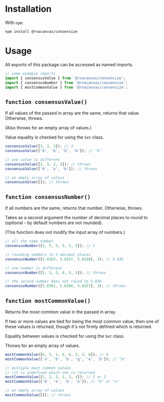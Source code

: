 # Installation

With `npm`:

```
npm install @rnacanvas/consensize
```

# Usage

All exports of this package can be accessed as named imports.

```javascript
// some example imports
import { consensusValue } from '@rnacanvas/consensize';
import { consensusNumber } from '@rnacanvas/consensize';
import { mostCommonValue } from '@rnacanvas/consensize';
```

## `function consensusValue()`

If all values of the passed in array are the same, returns that value.
Otherwise, throws.

(Also throws for an empty array of values.)

Value equality is checked for using the `Set` class.

```javascript
consensusValue([3, 3, 3]); // 3
consensusValue(['b', 'b', 'b', 'b']); // "b"

// one value is different
consensusValue([3, 3, 2, 3]); // throws
consensusValue(['b', 'a', 'b']); // throws

// an empty array of valeus
consensusValue([]); // throws
```

## `function consensusNumber()`

If all numbers are the same, returns that number.
Otherwise, throws.

Takes as a second argument the number of decimal places to round to
(optional - by default numbers are not rounded).

(This function does not modify the input array of numbers.)

```javascript
// all the same number
consensusNumber([5, 5, 5, 5, 5, 5]); // 5

// rounding numbers to 3 decimal places
consensusNumber([5.8363, 5.8357, 5.8359], 3); // 5.836

// one number is different
consensusNumber([5, 5, 5, 6, 5, 5]); // throws

// the second number does not round to 5.836
consensusNumber([5.8361, 5.8366, 5.8357], 3); // throws
```

## `function mostCommonValue()`

Returns the most common value in the passed in array.

If two or more values are tied for being the most common value,
then one of these values is returned,
though it's not firmly defined which is returned.

Equality between values is checked for using the `Set` class.

Throws for an empty array of values.

```javascript
mostCommonValue([6, 5, 1, 6, 6, 2, 3, 6]); // 6
mostCommonValue(['a', 'b', 'b', 'g', 'e', 'b']); // "b"

// multiple most common values
// (it is undefined which one is returned
mostCommonValue([1, 2, 2, 3, 3, 4]); // 2 or 3
mostCommonValue(['b', 'e', 'b', 'e']); // "b" or "e"

// an empty array of values
mostCommonValue([]); // throws
```

